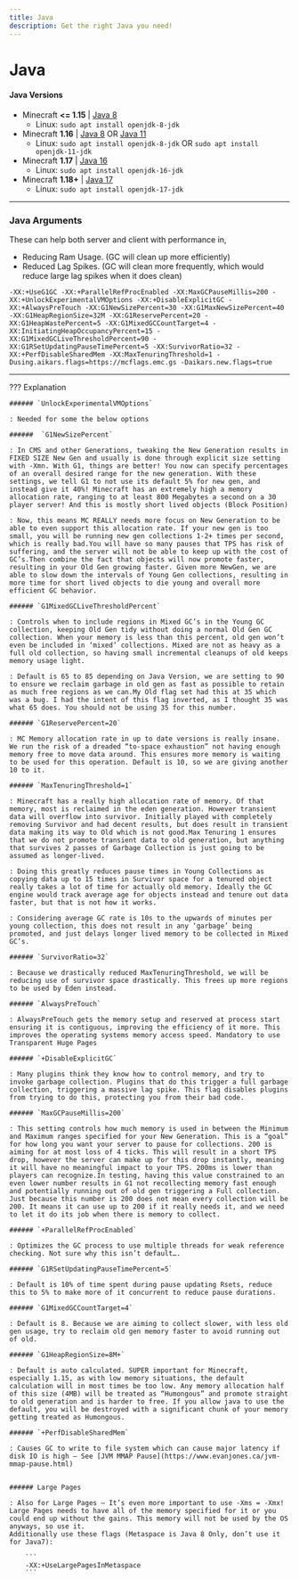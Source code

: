 ```yaml
---
title: Java
description: Get the right Java you need!
---
```


# Java

#### Java Versions

- Minecraft **<= 1.15** | [Java 8](https://adoptium.net/?variant=openjdk8&jvmVariant=hotspot)
    - Linux: `sudo apt install openjdk-8-jdk`
- Minecraft **1.16**  | [Java 8](https://adoptium.net/?variant=openjdk8&jvmVariant=hotspot) OR [Java 11](https://adoptium.net/?variant=openjdk11&jvmVariant=hotspot)
    - Linux: `sudo apt install openjdk-8-jdk` OR `sudo apt install openjdk-11-jdk`
- Minecraft **1.17** | [Java 16](https://adoptium.net/?variant=openjdk16&jvmVariant=hotspot)
    - Linux: `sudo apt install openjdk-16-jdk`
- Minecraft **1.18+** | [Java 17](https://adoptium.net/?variant=openjdk17&jvmVariant=hotspot)
    - Linux: `sudo apt install openjdk-17-jdk`

---

### Java Arguments

These can help both server and client with performance in,

- Reducing Ram Usage. (GC will clean up more efficiently)
- Reduced Lag Spikes. (GC will clean more frequently, which would reduce large lag spikes when it does clean)

``` title="Java 8+ Arguments"
-XX:+UseG1GC -XX:+ParallelRefProcEnabled -XX:MaxGCPauseMillis=200 -XX:+UnlockExperimentalVMOptions -XX:+DisableExplicitGC -XX:+AlwaysPreTouch -XX:G1NewSizePercent=30 -XX:G1MaxNewSizePercent=40 -XX:G1HeapRegionSize=32M -XX:G1ReservePercent=20 -XX:G1HeapWastePercent=5 -XX:G1MixedGCCountTarget=4 -XX:InitiatingHeapOccupancyPercent=15 -XX:G1MixedGCLiveThresholdPercent=90 -XX:G1RSetUpdatingPauseTimePercent=5 -XX:SurvivorRatio=32 -XX:+PerfDisableSharedMem -XX:MaxTenuringThreshold=1 -Dusing.aikars.flags=https://mcflags.emc.gs -Daikars.new.flags=true
```

---

??? Explanation

    ###### `UnlockExperimentalVMOptions`

    : Needed for some the below options

    ######  `G1NewSizePercent`

    : In CMS and other Generations, tweaking the New Generation results in FIXED SIZE New Gen and usually is done through explicit size setting with -Xmn. With G1, things are better! You now can specify percentages of an overall desired range for the new generation. With these settings, we tell G1 to not use its default 5% for new gen, and instead give it 40%! Minecraft has an extremely high a memory allocation rate, ranging to at least 800 Megabytes a second on a 30 player server! And this is mostly short lived objects (Block Position)

    : Now, this means MC REALLY needs more focus on New Generation to be able to even support this allocation rate. If your new gen is too small, you will be running new gen collections 1-2+ times per second, which is really bad.You will have so many pauses that TPS has risk of suffering, and the server will not be able to keep up with the cost of GC’s.Then combine the fact that objects will now promote faster, resulting in your Old Gen growing faster. Given more NewGen, we are able to slow down the intervals of Young Gen collections, resulting in more time for short lived objects to die young and overall more efficient GC behavior.

    ###### `G1MixedGCLiveThresholdPercent`

    : Controls when to include regions in Mixed GC’s in the Young GC collection, keeping Old Gen tidy without doing a normal Old Gen GC collection. When your memory is less than this percent, old gen won’t even be included in ‘mixed’ collections. Mixed are not as heavy as a full old collection, so having small incremental cleanups of old keeps memory usage light.

    : Default is 65 to 85 depending on Java Version, we are setting to 90 to ensure we reclaim garbage in old gen as fast as possible to retain as much free regions as we can.My Old flag set had this at 35 which was a bug. I had the intent of this flag inverted, as I thought 35 was what 65 does. You should not be using 35 for this number.

    ###### `G1ReservePercent=20`

    : MC Memory allocation rate in up to date versions is really insane. We run the risk of a dreaded “to-space exhaustion” not having enough memory free to move data around. This ensures more memory is waiting to be used for this operation. Default is 10, so we are giving another 10 to it.

    ###### `MaxTenuringThreshold=1`

    : Minecraft has a really high allocation rate of memory. Of that memory, most is reclaimed in the eden generation. However transient data will overflow into survivor. Initially played with completely removing Survivor and had decent results, but does result in transient data making its way to Old which is not good.Max Tenuring 1 ensures that we do not promote transient data to old generation, but anything that survives 2 passes of Garbage Collection is just going to be assumed as longer-lived.

    : Doing this greatly reduces pause times in Young Collections as copying data up to 15 times in Survivor space for a tenured object really takes a lot of time for actually old memory. Ideally the GC engine would track average age for objects instead and tenure out data faster, but that is not how it works.

    : Considering average GC rate is 10s to the upwards of minutes per young collection, this does not result in any ‘garbage’ being promoted, and just delays longer lived memory to be collected in Mixed GC’s.

    ###### `SurvivorRatio=32`

    : Because we drastically reduced MaxTenuringThreshold, we will be reducing use of survivor space drastically. This frees up more regions to be used by Eden instead.

    ###### `AlwaysPreTouch`

    : AlwaysPreTouch gets the memory setup and reserved at process start ensuring it is contiguous, improving the efficiency of it more. This improves the operating systems memory access speed. Mandatory to use Transparent Huge Pages

    ###### `+DisableExplicitGC`

    : Many plugins think they know how to control memory, and try to invoke garbage collection. Plugins that do this trigger a full garbage collection, triggering a massive lag spike. This flag disables plugins from trying to do this, protecting you from their bad code.

    ###### `MaxGCPauseMillis=200`

    : This setting controls how much memory is used in between the Minimum and Maximum ranges specified for your New Generation. This is a “goal” for how long you want your server to pause for collections. 200 is aiming for at most loss of 4 ticks. This will result in a short TPS drop, however the server can make up for this drop instantly, meaning it will have no meaningful impact to your TPS. 200ms is lower than players can recognize.In testing, having this value constrained to an even lower number results in G1 not recollecting memory fast enough and potentially running out of old gen triggering a Full collection. Just because this number is 200 does not mean every collection will be 200. It means it can use up to 200 if it really needs it, and we need to let it do its job when there is memory to collect.

    ###### `+ParallelRefProcEnabled`

    : Optimizes the GC process to use multiple threads for weak reference checking. Not sure why this isn’t default….

    ###### `G1RSetUpdatingPauseTimePercent=5`

    : Default is 10% of time spent during pause updating Rsets, reduce this to 5% to make more of it concurrent to reduce pause durations.

    ###### `G1MixedGCCountTarget=4`

    : Default is 8. Because we are aiming to collect slower, with less old gen usage, try to reclaim old gen memory faster to avoid running out of old.

    ###### `G1HeapRegionSize=8M+`

    : Default is auto calculated. SUPER important for Minecraft, especially 1.15, as with low memory situations, the default calculation will in most times be too low. Any memory allocation half of this size (4MB) will be treated as “Humongous” and promote straight to old generation and is harder to free. If you allow java to use the default, you will be destroyed with a significant chunk of your memory getting treated as Humongous.

    ###### `+PerfDisableSharedMem`

    : Causes GC to write to file system which can cause major latency if disk IO is high – See [JVM MMAP Pause](https://www.evanjones.ca/jvm-mmap-pause.html)


    ###### Large Pages

    : Also for Large Pages – It’s even more important to use -Xms = -Xmx! Large Pages needs to have all of the memory specified for it or you could end up without the gains. This memory will not be used by the OS anyways, so use it.
    Additionally use these flags (Metaspace is Java 8 Only, don’t use it for Java7):

        ```
        -XX:+UseLargePagesInMetaspace
        ```